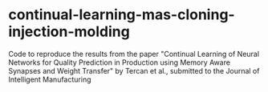 # continual-learning-mas-cloning-injection-molding
Code to reproduce the results from the paper "Continual Learning of Neural Networks for Quality Prediction in Production using Memory Aware Synapses and Weight Transfer" by Tercan et al., submitted to the Journal of Intelligent Manufacturing
